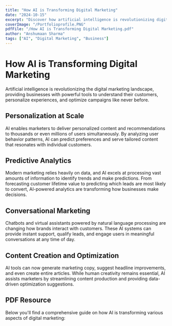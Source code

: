 ```yaml
---
title: "How AI is Transforming Digital Marketing"
date: "2024-10-15"
excerpt: "Discover how artificial intelligence is revolutionizing digital marketing strategies and creating new opportunities for businesses."
coverImage: "/Portfolioprofile.PNG"
pdfFile: "/How AI is Transforming Digital Marketing.pdf"
author: "Anshumaan Sharma"
tags: ["AI", "Digital Marketing", "Business"]
---
```


# How AI is Transforming Digital Marketing

Artificial intelligence is revolutionizing the digital marketing landscape, providing businesses with powerful tools to understand their customers, personalize experiences, and optimize campaigns like never before.

## Personalization at Scale

AI enables marketers to deliver personalized content and recommendations to thousands or even millions of users simultaneously. By analyzing user behavior patterns, AI can predict preferences and serve tailored content that resonates with individual customers.

## Predictive Analytics

Modern marketing relies heavily on data, and AI excels at processing vast amounts of information to identify trends and make predictions. From forecasting customer lifetime value to predicting which leads are most likely to convert, AI-powered analytics are transforming how businesses make decisions.

## Conversational Marketing

Chatbots and virtual assistants powered by natural language processing are changing how brands interact with customers. These AI systems can provide instant support, qualify leads, and engage users in meaningful conversations at any time of day.

## Content Creation and Optimization

AI tools can now generate marketing copy, suggest headline improvements, and even create entire articles. While human creativity remains essential, AI assists marketers by streamlining content production and providing data-driven optimization suggestions.

## PDF Resource

Below you'll find a comprehensive guide on how AI is transforming various aspects of digital marketing: 
